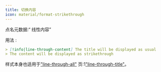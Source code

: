 ```yaml
---
title: 切换内容
icon: material/format-strikethrough
---
```


点名元数据:“ 线性内容”

用法 :

```md
> [!info|line-through-content] The title will be displayed as usual
> The content will be displayed as strikethrough
```

样式本身也适用于["line-through-all"](../combined-styling/page-23.md)
页:1["line-through-title"](../title-styling/page-23.md)。

